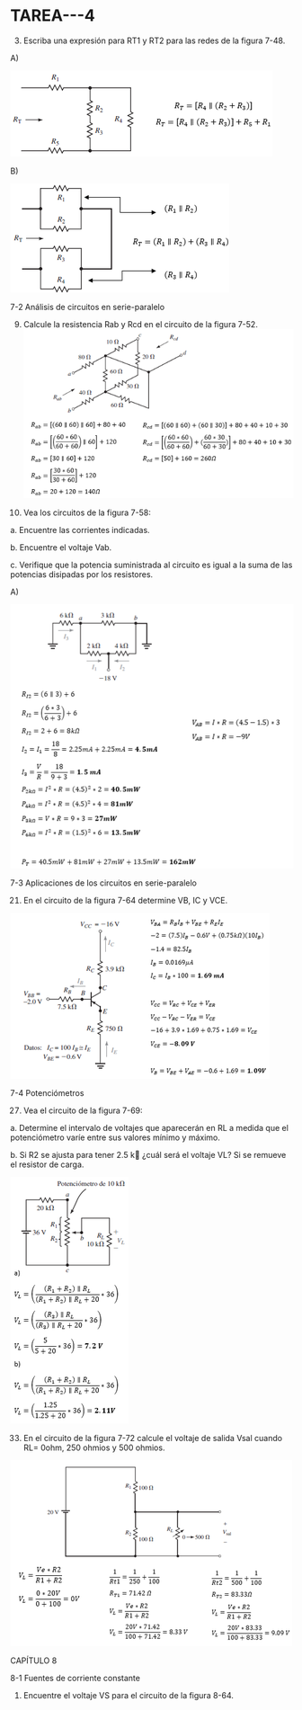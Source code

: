 # TAREA---4


3. Escriba una expresión para RT1 y RT2 para las redes de la figura 7-48.

A)

 ![](https://github.com/Anabeltoapanta/TAREA---4/blob/main/EJERCICIO%203%20LITERAL%20A.png)
 
B)

![](https://github.com/Anabeltoapanta/TAREA---4/blob/main/EJERCICIO%203%20LITERAL%20B.png)

7-2 Análisis de circuitos en serie-paralelo

9. Calcule la resistencia Rab y Rcd en el circuito de la figura 7-52.
![](https://github.com/Anabeltoapanta/TAREA---4/blob/main/EJERCICIO%209.png)


15. Vea los circuitos de la figura 7-58:

a. Encuentre las corrientes indicadas.

b. Encuentre el voltaje Vab.

c. Verifique que la potencia suministrada al circuito es igual a la suma de las
potencias disipadas por los resistores.

A)

![](https://github.com/Anabeltoapanta/TAREA---4/blob/main/EJERCICIO%2015%20LITERAL%20A.png)

7-3 Aplicaciones de los circuitos en serie-paralelo

21. En el circuito de la figura 7-64 determine VB, IC y VCE.

![](https://github.com/Anabeltoapanta/TAREA---4/blob/main/EJERCICIO%2021.png)

7-4 Potenciómetros

27. Vea el circuito de la figura 7-69:

a. Determine el intervalo de voltajes que aparecerán en RL a medida que el
potenciómetro varíe entre sus valores mínimo y máximo.

b. Si R2 se ajusta para tener 2.5 k ¿cuál será el voltaje VL? Si se remueve el
resistor de carga.

![](https://github.com/Anabeltoapanta/TAREA---4/blob/main/EJERCICIO%2027.png)

33. En el circuito de la figura 7-72 calcule el voltaje de salida Vsal cuando RL= 0ohm, 250 ohmios y 500 ohmios.

![](https://github.com/Anabeltoapanta/TAREA---4/blob/main/EJERCICIO%2033.png)

CAPÍTULO 8

8-1 Fuentes de corriente constante

1. Encuentre el voltaje VS para el circuito de la figura 8-64.







